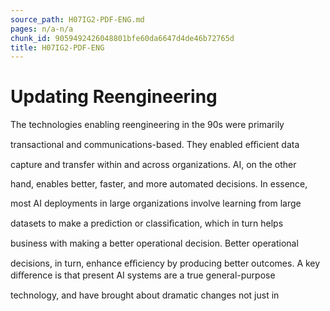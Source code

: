 ```yaml
---
source_path: H07IG2-PDF-ENG.md
pages: n/a-n/a
chunk_id: 9059492426048801bfe60da6647d4de46b72765d
title: H07IG2-PDF-ENG
---
```

# Updating Reengineering

The technologies enabling reengineering in the 90s were primarily

transactional and communications-based. They enabled eﬃcient data

capture and transfer within and across organizations. AI, on the other

hand, enables better, faster, and more automated decisions. In essence,

most AI deployments in large organizations involve learning from large

datasets to make a prediction or classiﬁcation, which in turn helps

business with making a better operational decision. Better operational

decisions, in turn, enhance eﬃciency by producing better outcomes. A key diﬀerence is that present AI systems are a true general-purpose

technology, and have brought about dramatic changes not just in
